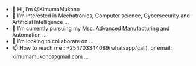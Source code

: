 - 👋 Hi, I’m @KimumaMukono
- 👀 I’m interested in Mechatronics, Computer science, Cybersecurity and Artificial Intelligence ...
- 🌱 I’m currently pursuing my Msc. Advanced Manufacturing and Automation ...
- 💞️ I’m looking to collaborate on ...
- 📫 How to reach me : +254703344089(whatsapp/call), or email: kimumamukono@gmail.com ...

<!---
KimumaMukono/KimumaMukono is a ✨ special ✨ repository because its `README.md` (this file) appears on your GitHub profile.
You can click the Preview link to take a look at your changes.
--->
